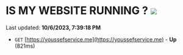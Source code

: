 # IS MY WEBSITE RUNNING ? [![](https://img.shields.io/static/v1?label=Sponsor&message=%E2%9D%A4&logo=GitHub&color=%23fe8e86)](https://github.com/sponsors/<username>)

Last updated: **10/6/2023, 7:39:18 PM**

- `GET` [https://youssefservice.me](https://youssefservice.me) - **Up** (821ms)
